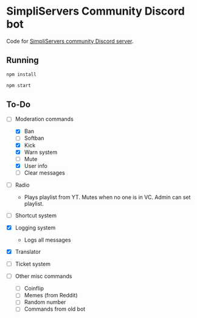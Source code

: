 # SimpliServers Community Discord bot

Code for [SimpliServers community Discord server](https://simpliservers.com/out/discord).

## Running

```bash
npm install
```

```bash
npm start
```

## To-Do

- [ ] Moderation commands

  - [x] Ban
  - [ ] Softban
  - [x] Kick
  - [x] Warn system
  - [ ] Mute
  - [x] User info
  - [ ] Clear messages

- [ ] Radio

  - Plays playlist from YT. Mutes when no one is in VC.
    Admin can set playlist.

- [ ] Shortcut system

- [x] Logging system

  - Logs all messages

- [x] Translator

- [ ] Ticket system

- [ ] Other misc commands

  - [ ] Coinflip
  - [ ] Memes (from Reddit)
  - [ ] Random number
  - [ ] Commands from old bot
